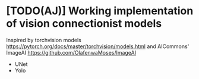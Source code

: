 # [TODO(AJ)] Working implementation of vision connectionist models
Inspired by torchvision models https://pytorch.org/docs/master/torchvision/models.html and AICommons' ImageAI https://github.com/OlafenwaMoses/ImageAI
* UNet
* Yolo
